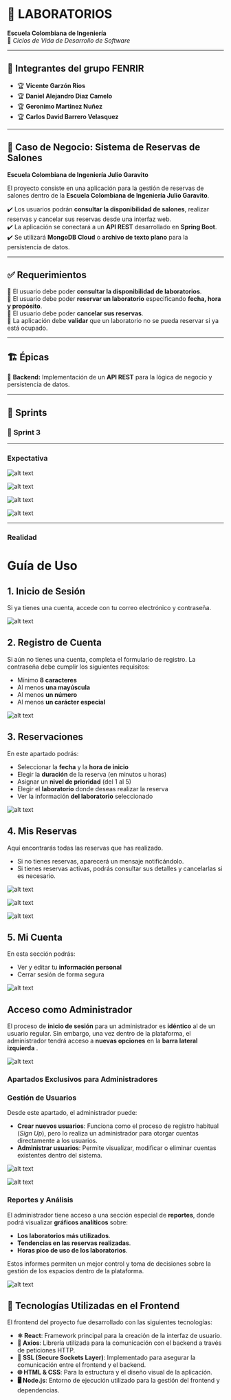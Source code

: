 # 🎯 LABORATORIOS

**Escuela Colombiana de Ingeniería**  
📌 _Ciclos de Vida de Desarrollo de Software_

---

## 👥 Integrantes del grupo **FENRIR**

- 🏆 **Vicente Garzón Rios**
- 🏆 **Daniel Alejandro Diaz Camelo**
- 🏆 **Geronimo Martinez Nuñez**
- 🏆 **Carlos David Barrero Velasquez**

---

## 📌 Caso de Negocio: **Sistema de Reservas de Salones**

**Escuela Colombiana de Ingeniería Julio Garavito**

El proyecto consiste en una aplicación para la gestión de reservas de salones dentro de la **Escuela Colombiana de Ingeniería Julio Garavito**.

✔️ Los usuarios podrán **consultar la disponibilidad de salones**, realizar reservas y cancelar sus reservas desde una interfaz web.  
✔️ La aplicación se conectará a un **API REST** desarrollado en **Spring Boot**.  
✔️ Se utilizará **MongoDB Cloud** o **archivo de texto plano** para la persistencia de datos.

---

## ✅ Requerimientos

🔹 El usuario debe poder **consultar la disponibilidad de laboratorios**.  
🔹 El usuario debe poder **reservar un laboratorio** especificando **fecha, hora y propósito**.  
🔹 El usuario debe poder **cancelar sus reservas**.  
🔹 La aplicación debe **validar** que un laboratorio no se pueda reservar si ya está ocupado.

---

## 🏗️ Épicas

📌 **Backend:** Implementación de un **API REST** para la lógica de negocio y persistencia de datos.

---

## 🚀 Sprints

### 🏁 **Sprint 3**

---

### **Expectativa**

![alt text](public/readme/logSignUpF.png)

![alt text](public/readme/reservationsF.png)

![alt text](public/readme/myReservationsF.png)

![alt text](public/readme/userDetailsF.png)

---

### **Realidad**

# Guía de Uso 

## 1. Inicio de Sesión  
Si ya tienes una cuenta, accede con tu correo electrónico y contraseña.  

![alt text](public/readme/login.png)

## 2. Registro de Cuenta  
Si aún no tienes una cuenta, completa el formulario de registro. La contraseña debe cumplir los siguientes requisitos:  
- Mínimo **8 caracteres**  
- Al menos **una mayúscula**  
- Al menos **un número**  
- Al menos **un carácter especial**  

![alt text](public/readme/signup.png)

## 3. Reservaciones  
En este apartado podrás:  
- Seleccionar la **fecha** y la **hora de inicio**  
- Elegir la **duración** de la reserva (en minutos u horas)  
- Asignar un **nivel de prioridad** (del 1 al 5)  
- Elegir el **laboratorio** donde deseas realizar la reserva
- Ver la información **del laboratorio** seleccionado  

![alt text](public/readme/createreservation.jpg)

## 4. Mis Reservas  
Aquí encontrarás todas las reservas que has realizado.  
- Si no tienes reservas, aparecerá un mensaje notificándolo.  
- Si tienes reservas activas, podrás consultar sus detalles y cancelarlas si es necesario.  

![alt text](public/readme/myreservation1.jpg)

![alt text](public/readme/myreservation_2.jpg)

![alt text](public/readme/cancelreservation.jpg)


## 5. Mi Cuenta  
En esta sección podrás:  
- Ver y editar tu **información personal**  
- Cerrar sesión de forma segura  

![alt text](public/readme/account1.jpg)

## Acceso como Administrador  

El proceso de **inicio de sesión** para un administrador es **idéntico** al de un usuario regular. Sin embargo, una vez dentro de la plataforma, el administrador tendrá acceso a **nuevas opciones** en la **barra lateral izquierda** .  

![alt text](public/readme/reservation1.jpg)


### Apartados Exclusivos para Administradores 

### Gestión de Usuarios  
Desde este apartado, el administrador puede:  
- **Crear nuevos usuarios**: Funciona como el proceso de registro habitual (*Sign Up*), pero lo realiza un administrador para otorgar cuentas directamente a los usuarios.  
- **Administrar usuarios**: Permite visualizar, modificar o eliminar cuentas existentes dentro del sistema.  

![alt text](public/readme/Users.jpg)

![alt text](public/readme/CreateUser.jpg)

### Reportes y Análisis  
El administrador tiene acceso a una sección especial de **reportes**, donde podrá visualizar **gráficos analíticos** sobre:  
- **Los laboratorios más utilizados**.  
- **Tendencias en las reservas realizadas**.  
- **Horas pico de uso de los laboratorios**.

Estos informes permiten un mejor control y toma de decisiones sobre la gestión de los espacios dentro de la plataforma.

![alt text](public/readme/Analytics.jpg)


## 🎨 Tecnologías Utilizadas en el Frontend  

El frontend del proyecto fue desarrollado con las siguientes tecnologías:  

- **⚛️ React**: Framework principal para la creación de la interfaz de usuario.  
- **📡 Axios**: Librería utilizada para la comunicación con el backend a través de peticiones HTTP.  
- **🔐 SSL (Secure Sockets Layer)**: Implementado para asegurar la comunicación entre el frontend y el backend.  
- **🌐 HTML & CSS**: Para la estructura y el diseño visual de la aplicación.  
- **🖥️ Node.js**: Entorno de ejecución utilizado para la gestión del frontend y dependencias. 